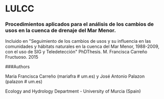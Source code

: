 # LULCC
### Procedimientos aplicados para el análisis de los cambios de usos en la cuenca de drenaje del Mar Menor. 
Incluido en  "Seguimiento de los cambios de usos y su influencia en las comunidades y hábitats naturales en la
cuenca del Mar Menor, 1988-2009, con el uso de SIG y Teledetección" PhDThesis. M. Francisca Carreño Fructuoso. 2015

###Authors

Maria Francisca Carreño (mariafra # um.es) y José Antonio Palazon (palazon # um.es)

Ecology and Hydrology Department - University of Murcia (Spain)
